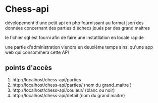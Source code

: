 # Chess-api

dévelopement d'une petit api en php fournissant au format json des données concernant des parties d'échecs joués par des grand maitres

le fichier sql est fourni afin de faire une instatllation en locale rapide

une partie d'administration viendra en deuxième temps ainsi qu'une app web qui consommera cette API

## points d'accès

1. http://localhost/chess-api/parties
2. http://localhost/chess-api/parties/ (nom du grand_maitre )
3. http://localhost/chess-api/couleur/ (blanc ou noir)
4. http://localhost/chess-api/detail
   (nom du grand maitre)
